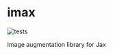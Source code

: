 # imax

![tests](https://github.com/4rtemi5/imax/workflows/tests/badge.svg)

Image augmentation library for Jax
